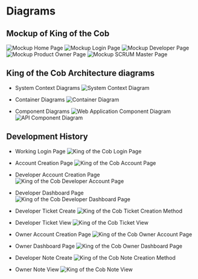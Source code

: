 # Diagrams

## Mockup of King of the Cob
![Mockup Home Page](/docs/images/project/MockHome.png "Mockup Home Page Diagram")
![Mockup Login Page](/docs/images/project/MockLogin.png "Mockup Login Page Diagram")
![Mockup Developer Page](/docs/images/project/MockDeveloper.png "Mockup Developer Page Diagram")
![Mockup Product Owner Page](/docs/images/project/MockProductOwner.png "Mockup Product Owner Page Diagram")
![Mockup SCRUM Master Page](/docs/images/project/MockSCRUMMaster.png "Mockup SCRUM Master Page Diagram")


## King of the Cob Architecture diagrams

* System Context Diagrams
![System Context Diagram](/docs/images/project/SCK.png "System Context Diagram")

* Container Diagrams
![Container Diagram](/docs/images/project/CDK.png "Container Diagram")

* Component Diagrams
![Web Application Component Diagram](/docs/images/project/CDWA.png "Web Application Component Diagram")
![API Component Diagram](/docs/images/project/CDAPI.png "API Component Diagram")


## Development History

* Working Login Page
![King of the Cob Login Page](/docs/images/project/StartPage.png "King of the Cob Start Page")

* Account Creation Page
![King of the Cob Account Page](/docs/images/project/AccountPage.png "King of the Cob Account Page")

* Developer Account Creation Page
![King of the Cob Developer Account Page](/docs/images/project/DeveloperSignUp.png "King of the Cob Developer Account Page")

* Developer Dashboard Page
![King of the Cob Developer Dashboard Page](/docs/images/project/DeveloperDashboard.png "King of the Cob Developer Dashboard")

* Developer Ticket Create
![King of the Cob Ticket Creation Method](/docs/images/project/DeveloperTicketCreation.png "King of the Cob Developer Ticket Create")

* Developer Ticket View
![King of the Cob Ticket View](/docs/images/project/DeveloperTicketView.png "King of the Cob Developer Ticket View")

* Owner Account Creation Page
![King of the Cob Owner Account Page](/docs/images/project/OwnerSignUp.png "King of the Cob Owner Account Page")

* Owner Dashboard Page
![King of the Cob Owner Dashboard Page](/docs/images/project/OwnerDashboard.png "King of the Cob Owner Dashboard")

* Developer Note Create
![King of the Cob Note Creation Method](/docs/images/project/OwnerNoteCreation.png "King of the Cob Owner Note Create")

* Owner Note View
![King of the Cob Note View](/docs/images/project/OwnerNoteView.png "King of the Cob Owner Note View")
